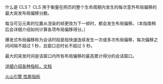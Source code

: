 

什么是 CLS？
CLS 用于衡量在网页的整个生命周期内发生的每次意外布局偏移的最大突发布局偏移分数。

每当可见元素的位置从渲染的帧更改为下一帧时，都会发生布局偏移。（本指南稍后会详细介绍如何计算各项布局偏移得分。）

爆发式布局偏移称为会话时段是指快速连续发生一次或多次布局偏移，每次偏移之间间隔不超过 1 秒，且窗口总时长不超过 5 秒。

最大的突发时间是该窗口内所有布局偏移的最高累计得分的会话窗口。

[详细介绍各种指标，文档](https://web.dev/articles/cls?hl=zh-cn)

[火山引擎 性能指标](https://www.volcengine.com/docs/6431/107451)